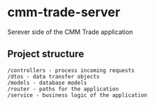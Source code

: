 # cmm-trade-server
 Serever side of the CMM Trade application

## Project structure
    /controllers - process incoming requests
    /dtos - data transfer objects
    /models - database models
    /router - paths for the application
    /service - business logic of the application